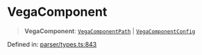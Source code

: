 # VegaComponent

> **VegaComponent**: [`VegaComponentPath`](../interfaces/VegaComponentPath.md) \| [`VegaComponentConfig`](../interfaces/VegaComponentConfig.md)

Defined in: [parser/types.ts:843](https://github.com/revisit-studies/study/blob/2e617a552035dd6d22a4f8cba7e0d8ac40275f33/src/parser/types.ts#L843)
